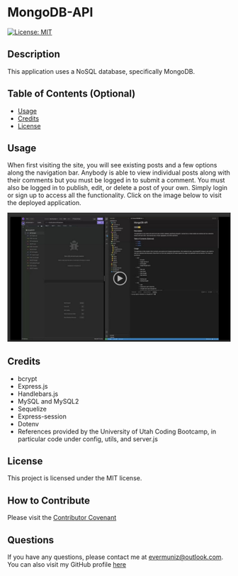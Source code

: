# MongoDB-API
 [![License: MIT](https://img.shields.io/badge/License-MIT-yellow.svg)](https://opensource.org/licenses/MIT)

## Description

This application uses a NoSQL database, specifically MongoDB. 


## Table of Contents (Optional)

- [Usage](#usage)
- [Credits](#credits)
- [License](#license)


## Usage
When first visiting the site, you will see existing posts and a few options along the navigation bar. Anybody is able to view individual posts along with their comments but you must be logged in to submit a comment. You must also be logged in to publish, edit, or delete a post of your own. Simply login or sign up to access all the functionality. Click on the image below to visit the deployed application. 

[![Screenshot of the application](./Assets/screenshot.jpeg)](https://muniz-tech-blog-62e3233fa5a7.herokuapp.com/) 

## Credits
- bcrypt
- Express.js
- Handlebars.js
- MySQL and MySQL2 
- Sequelize
- Express-session
- Dotenv
- References provided by the University of Utah Coding Bootcamp, in particular code under config, utils, and server.js



## License
This project is licensed under the MIT license.

## How to Contribute

Please visit the [Contributor Covenant](https://www.contributor-covenant.org/)

  ## Questions

  If you have any questions, please contact me at evermuniz@outlook.com.
  You can also visit my GitHub profile [here](https://github.com/evermuniz/)